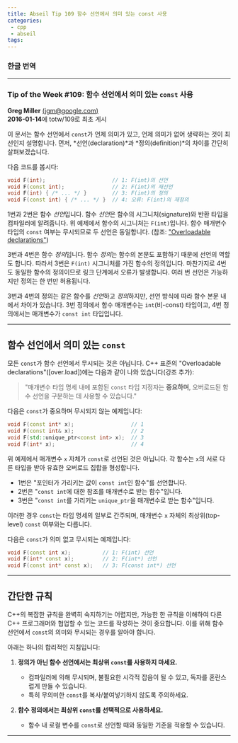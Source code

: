 ```yaml
---
title: Abseil Tip 109 함수 선언에서 의미 있는 const 사용
categories:
 - cpp
 - abseil
tags:
---
```

### 한글 번역

--- ---

### **Tip of the Week #109: 함수 선언에서 의미 있는 `const` 사용**

**Greg Miller** [(jgm@google.com)](mailto:jgm@google.com)  
**2016-01-14**에 totw/109로 최초 게시  

이 문서는 함수 선언에서 `const`가 언제 의미가 있고, 언제 의미가 없어 생략하는 것이 최선인지 설명합니다. 먼저, *선언(declaration)*과 *정의(definition)*의 차이를 간단히 살펴보겠습니다.

다음 코드를 봅시다:

```c++
void F(int);                     // 1: F(int)의 선언
void F(const int);               // 2: F(int)의 재선언
void F(int) { /* ... */ }        // 3: F(int)의 정의
void F(const int) { /* ... */ }  // 4: 오류: F(int)의 재정의
```

1번과 2번은 함수 *선언*입니다. 함수 *선언*은 함수의 시그니처(signature)와 반환 타입을 컴파일러에 알려줍니다. 위 예제에서 함수의 시그니처는 `F(int)`입니다. 함수 매개변수 타입의 `const` 여부는 무시되므로 두 선언은 동일합니다. (참조: ["Overloadable declarations"](http://eel.is/c++draft/over.load))

3번과 4번은 함수 *정의*입니다. 함수 *정의*는 함수의 본문도 포함하기 때문에 선언의 역할도 합니다. 따라서 3번은 `F(int)` 시그니처를 가진 함수의 정의입니다. 마찬가지로 4번도 동일한 함수의 정의이므로 링크 단계에서 오류가 발생합니다. 여러 번 선언은 가능하지만 정의는 한 번만 허용됩니다.

3번과 4번의 정의는 같은 함수를 *선언*하고 *정의*하지만, 선언 방식에 따라 함수 본문 내에서 차이가 있습니다. 3번 정의에서 함수 매개변수는 `int`(비-const) 타입이고, 4번 정의에서는 매개변수가 `const int` 타입입니다.

---

## **함수 선언에서 의미 있는 `const`**

모든 `const`가 함수 선언에서 무시되는 것은 아닙니다. C++ 표준의 "Overloadable declarations"([over.load])에는 다음과 같이 나와 있습니다(강조 추가):

> "매개변수 타입 명세 내에 포함된 `const` 타입 지정자는 **중요하며**, 오버로드된 함수 선언을 구분하는 데 사용할 수 있습니다."

다음은 `const`가 중요하며 무시되지 않는 예제입니다:

```c++
void F(const int* x);                  // 1
void F(const int& x);                  // 2
void F(std::unique_ptr<const int> x);  // 3
void F(int* x);                        // 4
```

위 예제에서 매개변수 `x` 자체가 `const`로 선언된 것은 아닙니다. 각 함수는 `x`의 서로 다른 타입을 받아 유효한 오버로드 집합을 형성합니다. 

- 1번은 "포인터가 가리키는 값이 `const int`인 함수"를 선언합니다.
- 2번은 "`const int`에 대한 참조를 매개변수로 받는 함수"입니다.
- 3번은 "`const int`를 가리키는 `unique_ptr`을 매개변수로 받는 함수"입니다.

이러한 경우 `const`는 타입 명세의 일부로 간주되며, 매개변수 `x` 자체의 최상위(top-level) `const` 여부와는 다릅니다.

다음은 `const`가 의미 없고 무시되는 예제입니다:

```c++
void F(const int x);          // 1: F(int) 선언
void F(int* const x);         // 2: F(int*) 선언
void F(const int* const x);   // 3: F(const int*) 선언
```

---

## **간단한 규칙**

C++의 복잡한 규칙을 완벽히 숙지하기는 어렵지만, 가능한 한 규칙을 이해하여 다른 C++ 프로그래머와 협업할 수 있는 코드를 작성하는 것이 중요합니다. 이를 위해 함수 선언에서 `const`의 의미와 무시되는 경우를 알아야 합니다.

아래는 하나의 합리적인 지침입니다:

1. **정의가 아닌 함수 선언에서는 최상위 `const`를 사용하지 마세요.**
   - 컴파일러에 의해 무시되며, 불필요한 시각적 잡음이 될 수 있고, 독자를 혼란스럽게 만들 수 있습니다.
   - 특히 무의미한 `const`를 복사/붙여넣기하지 않도록 주의하세요.

2. **함수 정의에서는 최상위 `const`를 선택적으로 사용하세요.**
   - 함수 내 로컬 변수를 `const`로 선언할 때와 동일한 기준을 적용할 수 있습니다.

---